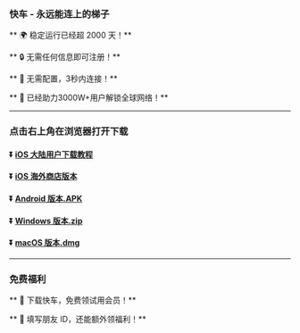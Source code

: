 ### 快车 - 永远能连上的梯子

** :earth_africa: 稳定运行已经超 2000 天！**

** :lock: 无需任何信息即可注册！**

** :rocket: 无需配置，3秒内连接！**

** :man: 已经助力3000W+用户解锁全球网络！**

----
### 点击右上角在浏览器打开下载
#### :arrow_double_down: [iOS 大陆用户下载教程](https://appshare.onelink.me/7uiT/1c9f9287)
#### :arrow_double_down: [iOS 海外商店版本](https://appshare.onelink.me/7uiT/33e7470c)
#### :arrow_double_down: [Android 版本.APK](https://github.com/GODPublic/DOWN/raw/main/letsvpn-latest.apk)
#### :arrow_double_down: [Windows 版本.zip](https://github.com/GODPublic/DOWN/raw/main/win.zip)
#### :arrow_double_down: [macOS 版本.dmg](https://appshare.onelink.me/7uiT/1ed3d477)

----
### 免费福利
** :gift: 下载快车，免费领试用会员！**

** :gift: 填写朋友 ID，还能额外领福利！**
